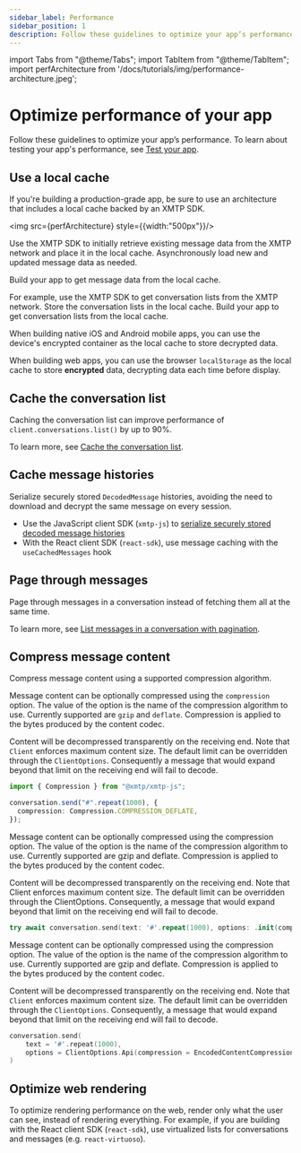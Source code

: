 ```yaml
---
sidebar_label: Performance
sidebar_position: 1
description: Follow these guidelines to optimize your app’s performance.
---
```


import Tabs from "@theme/Tabs";
import TabItem from "@theme/TabItem";
import perfArchitecture from '/docs/tutorials/img/performance-architecture.jpeg';

# Optimize performance of your app

Follow these guidelines to optimize your app’s performance. To learn about testing your app's performance, see [Test your app](test-your-app).

## Use a local cache

If you're building a production-grade app, be sure to use an architecture that includes a local cache backed by an XMTP SDK.

<img src={perfArchitecture} style={{width:"500px"}}/>

Use the XMTP SDK to initially retrieve existing message data from the XMTP network and place it in the local cache. Asynchronously load new and updated message data as needed.

Build your app to get message data from the local cache.

For example, use the XMTP SDK to get conversation lists from the XMTP network. Store the conversation lists in the local cache. Build your app to get conversation lists from the local cache.

When building native iOS and Android mobile apps, you can use the device's encrypted container as the local cache to store decrypted data.

When building web apps, you can use the browser `localStorage` as the local cache to store **encrypted** data, decrypting data each time before display.

## Cache the conversation list

Caching the conversation list can improve performance of `client.conversations.list()` by up to 90%.

To learn more, see [Cache the conversation list](/docs/build/conversations#cache-the-conversation-list).

## Cache message histories

Serialize securely stored `DecodedMessage` histories, avoiding the need to download and decrypt the same message on every session.

- Use the JavaScript client SDK (`xmtp-js`) to [serialize securely stored decoded message histories](https://github.com/xmtp/xmtp-js/releases/tag/v8.0.0)
- With the React client SDK (`react-sdk`), use message caching with the `useCachedMessages` hook

## Page through messages

Page through messages in a conversation instead of fetching them all at the same time.

To learn more, see [List messages in a conversation with pagination](/docs/build/messages#list-messages-in-a-conversation-with-pagination).

## Compress message content

Compress message content using a supported compression algorithm.

<Tabs groupId="sdk-langs">
<TabItem value="js" label="JavaScript">

Message content can be optionally compressed using the `compression` option. The value of the option is the name of the compression algorithm to use. Currently supported are `gzip` and `deflate`. Compression is applied to the bytes produced by the content codec.

Content will be decompressed transparently on the receiving end. Note that `Client` enforces maximum content size. The default limit can be overridden through the `ClientOptions`. Consequently a message that would expand beyond that limit on the receiving end will fail to decode.

```ts
import { Compression } from "@xmtp/xmtp-js";

conversation.send("#".repeat(1000), {
  compression: Compression.COMPRESSION_DEFLATE,
});
```

</TabItem>
<TabItem value="swift" label="Swift">

Message content can be optionally compressed using the compression option. The value of the option is the name of the compression algorithm to use. Currently supported are gzip and deflate. Compression is applied to the bytes produced by the content codec.

Content will be decompressed transparently on the receiving end. Note that Client enforces maximum content size. The default limit can be overridden through the ClientOptions. Consequently, a message that would expand beyond that limit on the receiving end will fail to decode.

```swift
try await conversation.send(text: '#'.repeat(1000), options: .init(compression: .gzip))
```

</TabItem>
<TabItem value="kotlin" label="Kotlin">

Message content can be optionally compressed using the compression option. The value of the option is the name of the compression algorithm to use. Currently supported are gzip and deflate. Compression is applied to the bytes produced by the content codec.

Content will be decompressed transparently on the receiving end. Note that `Client` enforces maximum content size. The default limit can be overridden through the `ClientOptions`. Consequently, a message that would expand beyond that limit on the receiving end will fail to decode.

```kotlin
conversation.send(
    text = '#'.repeat(1000),
    options = ClientOptions.Api(compression = EncodedContentCompression.GZIP)
)
```

</TabItem>
</Tabs>

## Optimize web rendering

To optimize rendering performance on the web, render only what the user can see, instead of rendering everything. For example, if you are building with the React client SDK (`react-sdk`), use virtualized lists for conversations and messages (e.g. `react-virtuoso`).
